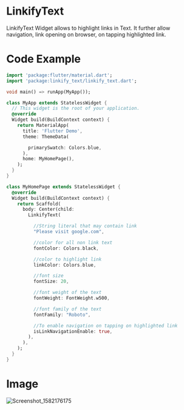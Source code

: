 # LinkifyText

LinkifyText Widget allows to highlight links in Text. It further allow navigation, link opening on browser, on tapping highlighted link.

# Code Example

```dart
import 'package:flutter/material.dart';
import 'package:linkify_text/linkify_text.dart';

void main() => runApp(MyApp());

class MyApp extends StatelessWidget {
  // This widget is the root of your application.
  @override
  Widget build(BuildContext context) {
    return MaterialApp(
      title: 'Flutter Demo',
      theme: ThemeData(

        primarySwatch: Colors.blue,
      ),
      home: MyHomePage(),
    );
  }
}

class MyHomePage extends StatelessWidget {
  @override
  Widget build(BuildContext context) {
    return Scaffold(
      body: Center(child:
        LinkifyText(

          //String literal that may contain link
          "Please visit google.com",

          //color for all non link text
          fontColor: Colors.black,

          //color to highlight link
          linkColor: Colors.blue,

          //font size
          fontSize: 20,

          //font weight of the text
          fontWeight: FontWeight.w500,

          //font family of the text
          fontFamily: "Roboto",

          //To enable navigation on tapping on highlighted link
          isLinkNavigationEnable: true,
        ),
      ),
    );
  }
}
```

# Image

![Screenshot_1582176175](https://user-images.githubusercontent.com/50517157/74904347-797f2c00-53cd-11ea-9af5-d66ff7352a4a.png)
